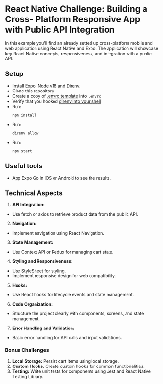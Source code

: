 # React Native Challenge: Building a Cross- Platform Responsive App with Public API Integration
In this example you'll find an already setted up cross-platform mobile and web application using React Native and Expo. The application will showcase key React Native concepts, responsiveness, and integration with a public API.

## Setup
- Install [Expo](https://docs.expo.dev/get-started/installation/), [Node v18](https://nodejs.org/en/download/) and [Direnv](https://direnv.net/).
- Clone this repository
- Create a copy of [.envrc.template](./.envrc.template) into `.envrc`
- Verify that you hooked [direnv into your shell](https://direnv.net/docs/hook.html)
- Run:
  ```
  npm install
  ```
- Run:
  ```
  direnv allow
  ```
- Run:
  ```
  npm start
  ```
## Useful tools
- App Expo Go in iOS or Android to see the results.

## Technical Aspects
1. **API Integration:**
- Use fetch or axios to retrieve product data from the public API.
2. **Navigation:**
- Implement navigation using React Navigation.
3. **State Management:**
- Use Context API or Redux for managing cart state.
4. **Styling and Responsiveness:**
- Use StyleSheet for styling.
- Implement responsive design for web compatibility.
5. **Hooks:**
- Use React hooks for lifecycle events and state management.
6. **Code Organization:**
- Structure the project clearly with components, screens, and state management.
7. **Error Handling and Validation:**
- Basic error handling for API calls and input validations.

### Bonus Challenges
1. **Local Storage:** Persist cart items using local storage.
2. **Custom Hooks:** Create custom hooks for common functionalities.
3. **Testing:** Write unit tests for components using Jest and React Native Testing Library.